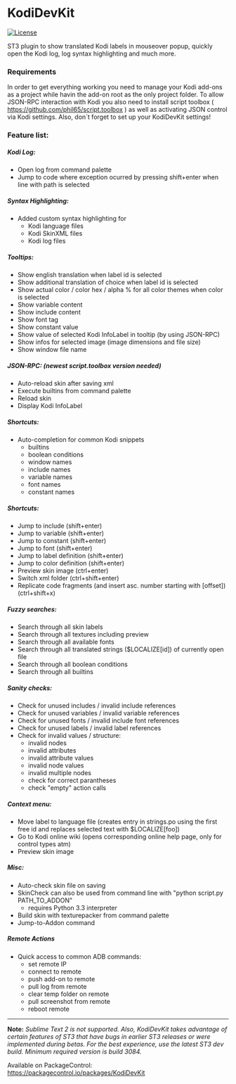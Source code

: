 # KodiDevKit

[![License](https://img.shields.io/badge/License-GPL%20v3%2B-blue.svg)](https://raw.githubusercontent.com/phil65/KodiDevKit/master/LICENSE)

ST3 plugin to show translated Kodi labels in mouseover popup, quickly open the Kodi log, log syntax highlighting and much more.


### Requirements

In order to get everything working you need to manage your Kodi add-ons as a project while havin the add-on root as the only project folder.
To allow JSON-RPC interaction with Kodi you also need to install script toolbox ( https://github.com/phil65/script.toolbox ) as well as activating JSON control via Kodi settings.
Also, don´t forget to set up your KodiDevKit settings!

### Feature list:

##### Kodi Log:

- Open log from command palette
- Jump to code where exception ocurred by pressing shift+enter when line with path is selected


##### Syntax Highlighting:

- Added custom syntax highlighting for
  - Kodi language files
  - Kodi SkinXML files
  - Kodi log files


##### Tooltips:

- Show english translation when label id is selected
- Show additional translation of choice when label id is selected
- Show actual color / color hex / alpha % for all color themes when color is selected
- Show variable content
- Show include content
- Show font tag
- Show constant value
- Show value of selected Kodi InfoLabel in tooltip (by using JSON-RPC)
- Show infos for selected image (image dimensions and file size)
- Show window file name


##### JSON-RPC: (newest script.toolbox version needed)

- Auto-reload skin after saving xml
- Execute builtins from command palette
- Reload skin
- Display Kodi InfoLabel


##### Shortcuts:

- Auto-completion for common Kodi snippets
  - builtins
  - boolean conditions
  - window names
  - include names
  - variable names
  - font names
  - constant names


##### Shortcuts:

- Jump to include (shift+enter)
- Jump to variable (shift+enter)
- Jump to constant (shift+enter)
- Jump to font (shift+enter)
- Jump to label definition (shift+enter)
- Jump to color definition (shift+enter)
- Preview skin image (ctrl+enter)
- Switch xml folder (ctrl+shift+enter)
- Replicate code fragments (and insert asc. number starting with [offset]) (ctrl+shift+x)


##### Fuzzy searches:

- Search through all skin labels
- Search through all textures including preview
- Search through all available fonts
- Search through all translated strings ($LOCALIZE[id]) of currently open file
- Search through all boolean conditions
- Search through all builtins


##### Sanity checks:

- Check for unused includes / invalid include references
- Check for unused variables / invalid variable references
- Check for unused fonts / invalid include font references
- Check for unused labels / invalid label references
- Check for invalid values / structure:
  - invalid nodes
  - invalid attributes
  - invalid attribute values
  - invalid node values
  - invalid multiple nodes
  - check for correct parantheses
  - check "empty" action calls


##### Context menu:

- Move label to language file (creates entry in strings.po using the first free id and replaces selected text with $LOCALIZE[foo])
- Go to Kodi online wiki (opens corresponding online help page, only for control types atm)
- Preview skin image


##### Misc:

- Auto-check skin file on saving
- SkinCheck can also be used from command line with "python script.py PATH_TO_ADDON"
  - requires Python 3.3 interpreter
- Build skin with texturepacker from command palette
- Jump-to-Addon command


##### Remote Actions

- Quick access to common ADB commands:
  - set remote IP
  - connect to remote
  - push add-on to remote
  - pull log from remote
  - clear temp folder on remote
  - pull screenshot from remote
  - reboot remote

___

**Note:** *Sublime Text 2 is not supported.  Also, KodiDevKit takes advantage of certain features of ST3 that have bugs in earlier ST3 releases or were implemented during betas.  For the best experience, use the latest ST3 dev build. Minimum required version is build 3084.*

Available on PackageControl: https://packagecontrol.io/packages/KodiDevKit
